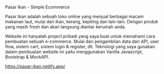 Pasar Ikan - Simple Ecommerce

Pasar Ikan adalah sebuah toko online yang menjual berbagai macam makanan laut, mulai dari ikan, kerang, kepiting dan lain-lain. Dengan produk yang masih fresh dan akan langsung diantar kerumah anda.

Website ini hanyalah project pribadi yang saya buat untuk memahami cara pembuatan sebuah e-commerce. Mulai dari pengambilan data dari API, user flow, sistem cart, sistem login & register, dll. Teknologi yang saya gunakan dalam pembuatan website ini yaitu menggunakan Vanilla Javascript, Bootstrap & MockAPI.

https://pasar-ikan.netlify.app/
